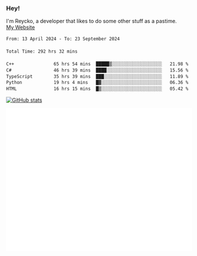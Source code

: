 ### Hey!
I'm Reycko, a developer that likes to do some other stuff as a pastime.  
[My Website](https://reycko.root.sx)

<!--START_SECTION:wakasection-->

```txt
From: 13 April 2024 - To: 23 September 2024

Total Time: 292 hrs 32 mins

C++               65 hrs 54 mins  █████▒░░░░░░░░░░░░░░░░░░░   21.98 %
C#                46 hrs 39 mins  ████░░░░░░░░░░░░░░░░░░░░░   15.56 %
TypeScript        35 hrs 39 mins  ███░░░░░░░░░░░░░░░░░░░░░░   11.89 %
Python            19 hrs 4 mins   █▓░░░░░░░░░░░░░░░░░░░░░░░   06.36 %
HTML              16 hrs 15 mins  █▒░░░░░░░░░░░░░░░░░░░░░░░   05.42 %
```

<!--END_SECTION:wakasection-->

[![GitHub stats](https://github-readme-stats.vercel.app/api?username=Reycko&show_icons=true&theme=dark&hide_title=true&count_private=true)](https://github.com/anuraghazra/github-readme-stats)

![Metrics](/github-metrics.svg)
